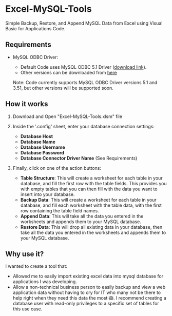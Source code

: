 # Excel-MySQL-Tools
Simple Backup, Restore, and Append MySQL Data from Excel using Visual Basic for Applications Code.

## Requirements

- MySQL ODBC Driver:
	- Default Code uses MySQL ODBC 5.1 Driver ([download link](http://dev.mysql.com/get/Downloads/Connector-ODBC/5.1/mysql-connector-odbc-5.1.13-win32.msi)).
	- Other versions can be downloaded from [here](http://dev.mysql.com/downloads/connector/odbc/)

    Note: Code currently supports MySQL ODBC Driver versions 5.1 and 3.51, but other versions will be supported soon. 

## How it works

1. Download and Open "Excel-MySQL-Tools.xlsm" file

2. Inside the '.config' sheet, enter your database connection settings:
	- **Database Host**
	- **Database Name**
	- **Database Username**
	- **Database Password**
	- **Database Connector Driver Name** (See Requirements)

3. Finally, click on one of the action buttons:
	- **Table Structure**: This will create a worksheet for each table in your database, and fill the first row with the table fields. This provides you with empty tables that you can then fill with the data you want to insert into your database.
	- **Backup Data**: This will create a worksheet for each table in your database, and fill each worksheet with the table data, with the first row containing the table field names.
	- **Append Data**: This will take all the data you entered in the worksheets and appends them to your MySQL database.
	- **Restore Data**: This will drop all existing data in your database, then take all the data you entered in the worksheets and appends them to your MySQL database.

## Why use it?

I wanted to create a tool that:

- Allowed me to easily import existing excel data into mysql database for applications I was developing.
- Allow a non-technical business person to easily backup and view a web application data without having to cry for IT who many not be there to help right when they need this data the most :scream:. I recommend creating a database user with read-only privileges to a specific set of tables for this use case.